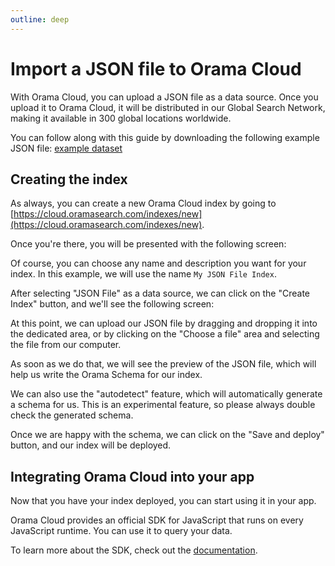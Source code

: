 ```yaml
---
outline: deep
---
```


# Import a JSON file to Orama Cloud

With Orama Cloud, you can upload a JSON file as a data source.
Once you upload it to Orama Cloud, it will be distributed in our Global Search Network, making it available in 300 global locations worldwide.

You can follow along with this guide by downloading the following example JSON file: [example dataset](https://docs.oramasearch.com/cloud/guides/json-file/dog_breeds.json)

## Creating the index

As always, you can create a new Orama Cloud index by going to [https://cloud.oramasearch.com/indexes/new](https://cloud.oramasearch.com/indexes/new).

Once you're there, you will be presented with the following screen:

<ZoomImg
  src='/cloud/guides/json-file/orama-cloud-index-creation.webp'
  alt='Create a new JSON File index with Orama Cloud'
/>

Of course, you can choose any name and description you want for your index. In this example, we will use the name `My JSON File Index`.

After selecting "JSON File" as a data source, we can click on the "Create Index" button, and we'll see the following screen:

<ZoomImg
  src='/cloud/guides/json-file/orama-cloud-index-feed.webp'
  alt='Feeding a JSON File index with Orama Cloud'
/>

At this point, we can upload our JSON file by dragging and dropping it into the dedicated area, or by clicking on the "Choose a file" area and selecting the file from our computer.

As soon as we do that, we will see the preview of the JSON file, which will help us write the Orama Schema for our index.

<ZoomImg
  src='/cloud/guides/json-file/orama-cloud-index-json-preview.webp'
  alt='JSON preview of a JSON File index with Orama Cloud'
/>

We can also use the "autodetect" feature, which will automatically generate a schema for us. This is an experimental feature, so please always double check the generated schema.

<ZoomImg
  src='/cloud/guides/json-file/orama-cloud-index-json-autodetect.webp'
  alt='Auto detecting the schema of a JSON File index with Orama Cloud'
/>

Once we are happy with the schema, we can click on the "Save and deploy" button, and our index will be deployed.

<ZoomImg
  src='/cloud/guides/json-file/orama-cloud-index-json-deploy.webp'
  alt='Deploying a JSON File index with Orama Cloud'
/>

## Integrating Orama Cloud into your app

Now that you have your index deployed, you can start using it in your app.

Orama Cloud provides an official SDK for JavaScript that runs on every JavaScript runtime. You can use it to query your data.

To learn more about the SDK, check out the [documentation](/cloud/integrating-orama-cloud/javascript-sdk).